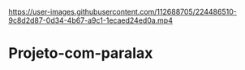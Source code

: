 

https://user-images.githubusercontent.com/112688705/224486510-9c8d2d87-0d34-4b67-a9c1-1ecaed24ed0a.mp4


# Projeto-com-paralax

